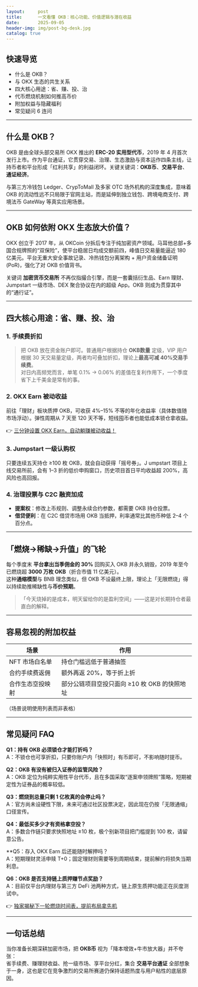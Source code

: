 ```yaml
---
layout:     post
title:      一文看懂 OKB：核心功能、价值逻辑与潜在收益
date:       2025-09-05
header-img: img/post-bg-desk.jpg
catalog: true
---
```


## 快速导览
- 什么是 OKB？  
- 与 OKX 生态的共生关系  
- 四大核心用途：省、赚、投、治  
- 代币燃烧机制如何推高币价  
- 附加权益与隐藏福利  
- 常见疑问 6 连问  

---

## 什么是 OKB？

OKB 是由全球头部交易所 OKX 推出的 **ERC-20 实用型代币**，2019 年 4 月首次发行上市。作为平台通证，它贯穿交易、治理、生态激励与资本运作四条主线，让持币者和平台形成「红利共享」的利益闭环。关键关键词：**OKB币**、**交易平台**、**通证经济**。

与第三方冷钱包 Ledger、CrypToMall 及多家 OTC 场外机构的深度集成，意味着 OKB 的流动性远不只局限于官网主站，而是延伸到独立钱包、跨境电商支付、跨境法币 GateWay 等真实应用场景。

---

## OKB 如何依附 OKX 生态放大价值？

OKX 创立于 2017 年，从 OKCoin 分拆后专注于纯加密资产领域。马耳他总部+多国合规牌照的“双保险”，使平台稳居日均成交额前四，峰值日交易量能逼近 180 亿美元。平台无重大安全事故记录、冷热钱包分离架构 + 用户资金储备证明(PoR)，强化了对 OKB 价值背书。  

关键词 **加密货币交易所** 不再仅指撮合引擎，而是一套囊括衍生品、Earn 理财、Jumpstart 一级市场、DEX 聚合协议在内的超级 App。OKB 则成为贯穿其中的“通行证”。

---

## 四大核心用途：省、赚、投、治

### 1. 手续费折扣  
> 把 OKB 放在资金账户即可。普通用户根据持仓 **OKB数量** 定级，VIP 用户根据 30 天交易量定级，两者均可叠加折扣，理论上**最高可减 40%交易手续费**。  
对日内高频党而言，单笔 0.1% → 0.06% 的差值在复利作用下，一个季度省下上千美金是常有的事。

### 2. OKX Earn 被动收益  
前往「理财」板块质押 OKB，可收获 4%–15% 不等的年化收益率（具体数值随市场浮动）。弹性周期从 7 天至 120 天不等，短线囤币者也能低成本锁仓拿收益。

👉 [三分钟设置 OKX Earn，自动躺赚被动收益！](https://okxdog.com/)

### 3. Jumpstart 一级认购权  
只要连续五天持仓 ≥100 枚 OKB，就会自动获得「摇号券」。J umpstart 项目上线交易所前，会有 1–3 折的低价申购窗口，历史项目首日平均收益超 200%，高风险也高回报。

### 4. 治理投票与 C2C 融资加成  
- **提案权**：修改上币规则、调整永续合约参数，都需要 OKB 持仓投票。  
- **借贷便利**：在 C2C 借贷市场用 OKB 当抵押，利率通常比其他币种低 2–4 个百分点。

---

## 「燃烧→稀缺→升值」的飞轮

每个季度末 **平台拿出当季佣金的 30%** 回购买入 OKB 并永久销毁，2019 年至今已燃烧超 **3000 万枚 OKB**（折合市值 11 亿美元）。  
这种**通缩模型**与 BNB 理念类似，但 OKB 不设最终上限，理论上「无限燃烧」得以持续助推稀缺性与**币价预期**。

> 「今天烧掉的是成本，明天留给你的是盈利空间」——这是对长期持仓者最直白的解释。

---

## 容易忽视的附加权益

| 场景             | 作用                                               |
|------------------|----------------------------------------------------|
| NFT 市场白名单   | 持仓门槛远低于普通抽签                            |
| 合约手续费返佣   | 额外再返 20%，等于折上折                          |
| 合作生态空投映射 | 部分公链项目空投只面向 ≥10 枚 OKB 的快照地址      |

（场景说明使用列表而非表格）

---

## 常见疑问 FAQ

**Q1：持有 OKB 必须锁仓才能打折吗？**  
A：不锁仓也可享折扣，只要你账户内「快照时」有币即可，不影响随时提币。

**Q2：OKB 有没有被归入证券的监管风险？**  
A：OKB 定位为纯粹实用性平台代币，且在多国采取“逐案申领牌照”策略，短期被定性为证券品的概率较低。

**Q3：燃烧到总量只剩 1 亿枚真的会停止吗？**  
A：官方尚未设硬性下限，未来可通过社区投票决定，因此现在仍按「无限通缩」口径宣传。

**Q4：最低买多少才有资格拿空投？**  
A：多数合作链只要求快照地址 ≥10 枚，极个别新项目把门槛提到 100 枚，请留意公告。

**Q5：存入 OKX Earn 后还能随时解押吗？  
A：短期理财灵活申赎 T+0；固定理财则需要等到周期结束，提前解约将损失当期利息。

**Q6：OKB 是否支持链上质押赚节点奖励？**  
A：目前仅平台内理财与第三方 DeFi 池两种方式，链上原生质押功能正在灰度测试中。

👉 [独家揭秘下一轮燃烧时间表，提前布局拿先机](https://okxdog.com/)  

---

## 一句话总结

当你准备长期深耕加密市场，把 **OKB币** 视为「降本增效+牛市放大器」并不夸张：  
省手续费、赚理财收益、抢一级市场、享平台分红，集合 **交易平台通证** 全部想象于一身，这也是它在竞争激烈的交易所赛道仍保持话题热度与用户粘性的底层原因。